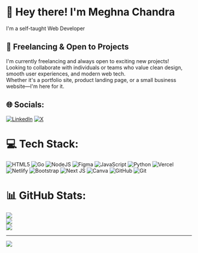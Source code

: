 
# 👋 Hey there! I'm Meghna Chandra
I'm a self-taught Web Developer

## 💼 Freelancing & Open to Projects
I'm currently freelancing and always open to exciting new projects!  
Looking to collaborate with individuals or teams who value clean design, smooth user experiences, and modern web tech.  
Whether it's a portfolio site, product landing page, or a small business website—I'm here for it.


## 🌐 Socials:
[![LinkedIn](https://img.shields.io/badge/LinkedIn-%230077B5.svg?logo=linkedin&logoColor=white)](https://linkedin.com/in/meghna-chandra-5b9324224) [![X](https://img.shields.io/badge/X-black.svg?logo=X&logoColor=white)](https://x.com/m3ghna_) 

# 💻 Tech Stack:
![HTML5](https://img.shields.io/badge/html5-%23E34F26.svg?style=for-the-badge&logo=html5&logoColor=white) ![Go](https://img.shields.io/badge/go-%2300ADD8.svg?style=for-the-badge&logo=go&logoColor=white) ![NodeJS](https://img.shields.io/badge/node.js-6DA55F?style=for-the-badge&logo=node.js&logoColor=white) ![Figma](https://img.shields.io/badge/figma-%23F24E1E.svg?style=for-the-badge&logo=figma&logoColor=white) ![JavaScript](https://img.shields.io/badge/javascript-%23323330.svg?style=for-the-badge&logo=javascript&logoColor=%23F7DF1E) ![Python](https://img.shields.io/badge/python-3670A0?style=for-the-badge&logo=python&logoColor=ffdd54) ![Vercel](https://img.shields.io/badge/vercel-%23000000.svg?style=for-the-badge&logo=vercel&logoColor=white) ![Netlify](https://img.shields.io/badge/netlify-%23000000.svg?style=for-the-badge&logo=netlify&logoColor=#00C7B7) ![Bootstrap](https://img.shields.io/badge/bootstrap-%238511FA.svg?style=for-the-badge&logo=bootstrap&logoColor=white) ![Next JS](https://img.shields.io/badge/Next-black?style=for-the-badge&logo=next.js&logoColor=white) ![Canva](https://img.shields.io/badge/Canva-%2300C4CC.svg?style=for-the-badge&logo=Canva&logoColor=white) ![GitHub](https://img.shields.io/badge/github-%23121011.svg?style=for-the-badge&logo=github&logoColor=white) ![Git](https://img.shields.io/badge/git-%23F05033.svg?style=for-the-badge&logo=git&logoColor=white)
# 📊 GitHub Stats:
![](https://github-readme-stats.vercel.app/api?username=m3ghnaa&theme=transparent&hide_border=true&include_all_commits=false&count_private=false)<br/>
![](https://nirzak-streak-stats.vercel.app/?user=m3ghnaa&theme=transparent&hide_border=true)<br/>
![](https://github-readme-stats.vercel.app/api/top-langs/?username=m3ghnaa&theme=transparent&hide_border=true&include_all_commits=false&count_private=false&layout=compact)

---
[![](https://visitcount.itsvg.in/api?id=m3ghnaa&icon=0&color=0)](https://visitcount.itsvg.in)

<!-- Proudly created with GPRM ( https://gprm.itsvg.in ) -->
